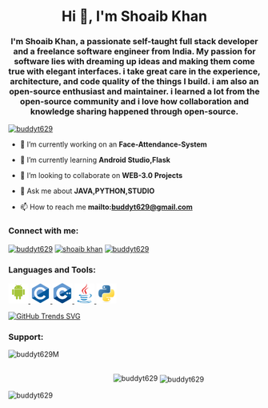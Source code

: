 <h1 align="center">Hi 👋, I'm Shoaib Khan</h1>
<h3 align="center"> I'm Shoaib Khan, a passionate self-taught full stack developer and a freelance software engineer from India. My passion for software lies with dreaming up ideas and making them come true with elegant interfaces. i take great care in the experience, architecture, and code quality of the things I build. i am also an open-source enthusiast and maintainer. i learned a lot from the open-source community and i love how collaboration and knowledge sharing happened through open-source.</h3>

<p align="left"> <a href="https://twitter.com/buddyt629" target="blank"><img src="https://img.shields.io/twitter/follow/buddyt629?logo=twitter&style=for-the-badge" alt="buddyt629" /></a> </p>

- 🔭 I’m currently working on an **Face-Attendance-System**

- 🌱 I’m currently learning **Android Studio,Flask**

- 👯 I’m looking to collaborate on **WEB-3.0 Projects**

- 💬 Ask me about **JAVA,PYTHON,STUDIO**

- 📫 How to reach me **mailto:buddyt629@gmail.com**

<h3 align="left">Connect with me:</h3>
<p align="left">
<a href="https://twitter.com/buddyt629" target="blank"><img align="center" src="https://raw.githubusercontent.com/rahuldkjain/github-profile-readme-generator/master/src/images/icons/Social/twitter.svg" alt="buddyt629" height="30" width="40" /></a>
<a href="https://linkedin.com/in/shoaib khan" target="blank"><img align="center" src="https://raw.githubusercontent.com/rahuldkjain/github-profile-readme-generator/master/src/images/icons/Social/linked-in-alt.svg" alt="shoaib khan" height="30" width="40" /></a>
<a href="https://www.leetcode.com/buddyt629" target="blank"><img align="center" src="https://raw.githubusercontent.com/rahuldkjain/github-profile-readme-generator/master/src/images/icons/Social/leet-code.svg" alt="buddyt629" height="30" width="40" /></a>
</p>

<h3 align="left">Languages and Tools:</h3>
<p align="left"> <a href="https://developer.android.com" target="_blank" rel="noreferrer"> <img src="https://raw.githubusercontent.com/devicons/devicon/master/icons/android/android-original-wordmark.svg" alt="android" width="40" height="40"/> </a> <a href="https://www.cprogramming.com/" target="_blank" rel="noreferrer"> <img src="https://raw.githubusercontent.com/devicons/devicon/master/icons/c/c-original.svg" alt="c" width="40" height="40"/> </a> <a href="https://www.w3schools.com/cpp/" target="_blank" rel="noreferrer"> <img src="https://raw.githubusercontent.com/devicons/devicon/master/icons/cplusplus/cplusplus-original.svg" alt="cplusplus" width="40" height="40"/> </a> <a href="https://www.java.com" target="_blank" rel="noreferrer"> <img src="https://raw.githubusercontent.com/devicons/devicon/master/icons/java/java-original.svg" alt="java" width="40" height="40"/> </a> <a href="https://www.python.org" target="_blank" rel="noreferrer"> <img src="https://raw.githubusercontent.com/devicons/devicon/master/icons/python/python-original.svg" alt="python" width="40" height="40"/> </a> </p>

[![GitHub Trends SVG](https://api.githubtrends.io/user/svg/avgupta456/langs)](https://githubtrends.io)

<h3 align="left">Support:</h3>
<p><a href="https://www.buymeacoffee.com/buddyt629M"> <img align="left" src="https://cdn.buymeacoffee.com/buttons/v2/default-yellow.png" height="50" width="210" alt="buddyt629M" /></a></p><br><br>

<p><img align="left" src="https://github-readme-stats.vercel.app/api/top-langs?username=buddyt629&show_icons=true&locale=en&layout=compact" alt="buddyt629" /></p>

<p>&nbsp;<img align="center" src="https://github-readme-stats.vercel.app/api?username=buddyt629&show_icons=true&locale=en" alt="buddyt629" /></p>

<p><img align="center" src="https://github-readme-streak-stats.herokuapp.com/?user=buddyt629&" alt="buddyt629" /></p>
